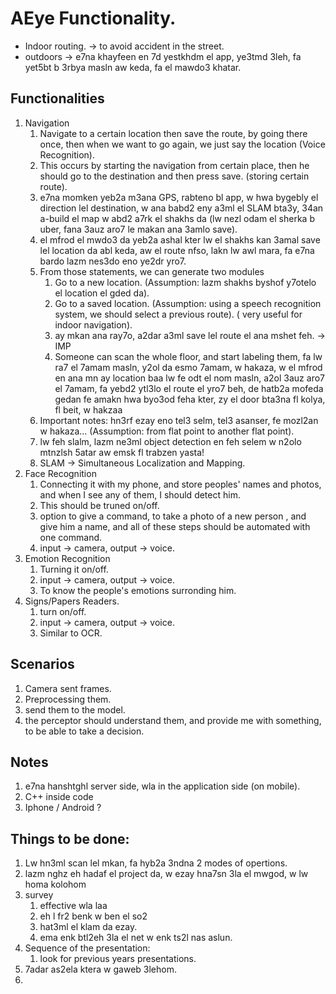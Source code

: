 # AEye Functionality. 
* Indoor routing. -> to avoid accident in the street. 
* outdoors -> e7na khayfeen en 7d yestkhdm el app,  ye3tmd 3leh, fa yet5bt b 3rbya masln aw keda, fa el mawdo3 khatar.
## Functionalities
1. Navigation 
   1. Navigate to a certain location then save the route, by going there once, then when we want to go again, we just say the location (Voice Recognition).
   2. This occurs by starting the navigation from certain place, then he should go to the destination and then press save. (storing certain route). 
   3. e7na momken yeb2a m3ana GPS, rabteno bl app, w hwa bygebly el direction lel destination, w ana babd2 eny a3ml el SLAM bta3y, 34an a-build el map w abd2 a7rk el shakhs da (lw nezl odam el sherka b uber, fana 3auz aro7 le makan ana 3amlo save). 
   4. el mfrod el mwdo3 da yeb2a ashal kter lw el shakhs kan 3amal save lel location da abl keda, aw el route nfso, lakn lw awl mara, fa e7na bardo lazm nes3do eno ye2dr yro7. 
   5. From those statements, we can generate two modules 
      1. Go to a new location. (Assumption: lazm shakhs byshof y7otelo el location el gded da). 
      2. Go to a saved location.  (Assumption: using a speech recognition system, we should select a previous route). ( very useful for indoor navigation).
      3. ay mkan ana ray7o, a2dar a3ml save lel route el ana mshet feh. -> IMP
      4. Someone can scan the whole floor, and start labeling them, fa lw ra7 el 7amam masln, y2ol da esmo 7amam, w hakaza, w el mfrod en ana mn ay location baa lw fe odt el nom masln, a2ol 3auz aro7 el 7amam, fa yebd2 ytl3lo el route el yro7 beh, de hatb2a mofeda gedan fe amakn hwa byo3od feha kter, zy el door bta3na fl kolya, fl beit, w hakzaa
   6. Important notes: hn3rf ezay eno tel3 selm, tel3 asanser, fe mozl2an w hakaza... (Assumption: from flat point to another flat point). 
   7. lw feh slalm, lazm ne3ml object detection en feh selem w n2olo mtnzlsh 5atar aw emsk fl trabzen yasta!
   8. SLAM -> Simultaneous Localization and Mapping.
2. Face Recognition
   1. Connecting it with my phone, and store peoples' names and photos, and when I see any of them, I should detect him.
   2. This should be truned on/off.  
   3. option to give a command, to take a photo of a new person , and give him a name, and all of these steps should be automated with one command.
   4. input -> camera, output -> voice.
3. Emotion Recognition
   1. Turning it on/off.
   2. input -> camera, output -> voice.
   3. To know the people's emotions surronding him. 
4. Signs/Papers Readers.
   1.  turn on/off.
   2.  input -> camera, output -> voice.
   3.  Similar to OCR. 

## Scenarios
1. Camera sent frames.
2. Preprocessing them.
3. send them to the model.
4. the perceptor should understand them, and provide me with something, to be able to take a decision. 



## Notes
1. e7na hanshtghl server side, wla in the application side (on mobile). 
2. C++ inside code
3. Iphone / Android ? 

## Things to be done: 
1. Lw hn3ml scan lel mkan, fa hyb2a 3ndna 2 modes of opertions. 
2. lazm nghz eh hadaf el project da, w ezay hna7sn 3la el mwgod, w lw homa kolohom 
3. survey 
   1. effective wla laa
   2. eh l fr2 benk w ben el so2
   3. hat3ml el klam da ezay.  
   4. ema enk btl2eh 3la el net w enk ts2l nas aslun. 
4. Sequence of the presentation: 
   1. look for previous years presentations.
5. 7adar as2ela ktera w gaweb 3lehom.
6. 
